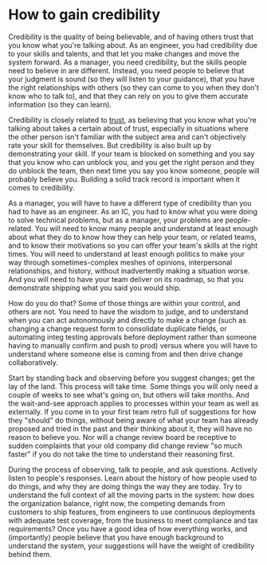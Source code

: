 # How to gain credibility

Credibility is the quality of being believable, and of having others trust that you know what 
you're talking about. As an engineer, you had credibility due to your skills and talents, and 
that let you make changes and move the system forward. As a manager, you need credibility,
but the skills people need to believe in are different. Instead, you need people to believe
that your judgment is sound (so they will listen to your guidance), that you have the right
relationships with others (so they can come to you when
they don't know who to talk to), and that they can rely on you to give them accurate 
information (so they can learn). 

Credibility is closely related to [trust](earn-trust-from-others.md), as believing that you
know what you're talking about takes a certain about of trust, especially in situations where
the other person isn't familiar with the subject area and can't objectively rate your skill
for themselves. But credibility is also built up by demonstrating your skill. If your team
is blocked on something and you say that 
you know who can unblock you, and you get the right person and they do unblock the team, 
then next time you say you know someone, people will probably believe you. Building a
solid track record is important when it comes to credibility.

As a manager, you will have to have a different type of credibility than you had to have 
as an engineer. As an IC, you had to know what you were doing to solve technical 
problems, but as a manager, your problems are people-related. You will need to know many
people and understand at least enough about what they do to know how they can help your 
team, or related teams, and to know their motivations so you can offer your team's
skills at the right times. You will need to understand at least enough politics to make your
way through sometimes-complex meshes of opinions, interpersonal relationships, and history,
without inadvertently making a situation worse. And you will need to have your team 
deliver on its roadmap, so that you demonstrate shipping what you said you would ship.

How do you do that? Some of those things are within your control, and others are not. You
need to have the wisdom to judge, and to understand when you can act autonomously and 
directly to make a change (such as changing a change request form to consolidate duplicate 
fields, or automating integ testing approvals before deployment rather than someone 
having to manually confirm and push to prod) versus where you will have to understand where 
someone else is coming from and then drive change collaboratively. 

Start by standing back and observing before you suggest changes; get the
lay of the land. This process will take time. Some things you will only need a couple of
weeks to see what's going on, but others will take months. And the wait-and-see approach
applies to processes within your team as well as externally. If you come in to your first 
team retro full of suggestions for how they "should" do things, without being aware of what your
team has already proposed and tried in the past and their thinking about it, they will 
have no reason to believe you. Nor will a change review board be receptive to sudden 
complaints that your old company did change review "so much faster" if you do not 
take the time to understand their reasoning first. 

During the process of observing, talk to people, and ask questions. Actively listen to 
people's responses. Learn about the history of how people used to do things, and why 
they are doing things the way they are today. Try to understand the full context of
all the moving parts in the system: how does the organization balance, right now, the
competing demands from customers to ship features, from engineers to use continuous
deployments with adequate test coverage, from the business to meet compliance and tax 
requirements? Once you have a good idea of how everything works, and (importantly) people
believe that you have enough background to understand the system, your suggestions
will have the weight of credibility behind them.


